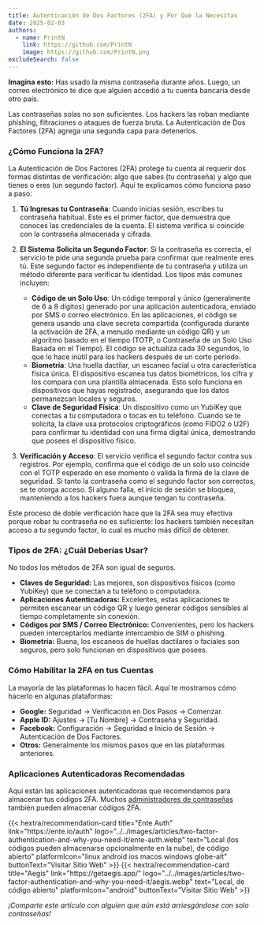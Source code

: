 ```yaml
---
title: Autenticación de Dos Factores (2FA) y Por Qué la Necesitas
date: 2025-02-03
authors:
  - name: PrintN
    link: https://github.com/PrintN
    image: https://github.com/PrintN.png
excludeSearch: false
---
```

**Imagina esto:** Has usado la misma contraseña durante años. Luego, un correo electrónico te dice que alguien accedió a tu cuenta bancaria desde otro país.

Las contraseñas solas no son suficientes. Los hackers las roban mediante phishing, filtraciones o ataques de fuerza bruta. La Autenticación de Dos Factores (2FA) agrega una segunda capa para detenerlos.

### ¿Cómo Funciona la 2FA?
La Autenticación de Dos Factores (2FA) protege tu cuenta al requerir dos formas distintas de verificación: algo que sabes (tu contraseña) y algo que tienes o eres (un segundo factor). Aquí te explicamos cómo funciona paso a paso:

1. **Tú Ingresas tu Contraseña**: Cuando inicias sesión, escribes tu contraseña habitual. Este es el primer factor, que demuestra que conoces las credenciales de la cuenta. El sistema verifica si coincide con la contraseña almacenada y cifrada.

2. **El Sistema Solicita un Segundo Factor**: Si la contraseña es correcta, el servicio te pide una segunda prueba para confirmar que realmente eres tú. Este segundo factor es independiente de tu contraseña y utiliza un método diferente para verificar tu identidad. Los tipos más comunes incluyen:
   - **Código de un Solo Uso**: Un código temporal y único (generalmente de 6 a 8 dígitos) generado por una aplicación autenticadora, enviado por SMS o correo electrónico. En las aplicaciones, el código se genera usando una clave secreta compartida (configurada durante la activación de 2FA, a menudo mediante un código QR) y un algoritmo basado en el tiempo (TOTP, o Contraseña de un Solo Uso Basada en el Tiempo). El código se actualiza cada 30 segundos, lo que lo hace inútil para los hackers después de un corto período.
   - **Biometría**: Una huella dactilar, un escaneo facial u otra característica física única. El dispositivo escanea tus datos biométricos, los cifra y los compara con una plantilla almacenada. Esto solo funciona en dispositivos que hayas registrado, asegurando que los datos permanezcan locales y seguros.
   - **Clave de Seguridad Física**: Un dispositivo como un YubiKey que conectas a tu computadora o tocas en tu teléfono. Cuando se te solicita, la clave usa protocolos criptográficos (como FIDO2 o U2F) para confirmar tu identidad con una firma digital única, demostrando que posees el dispositivo físico.

3. **Verificación y Acceso**: El servicio verifica el segundo factor contra sus registros. Por ejemplo, confirma que el código de un solo uso coincide con el TOTP esperado en ese momento o valida la firma de la clave de seguridad. Si tanto la contraseña como el segundo factor son correctos, se te otorga acceso. Si alguno falla, el inicio de sesión se bloquea, manteniendo a los hackers fuera aunque tengan tu contraseña.

Este proceso de doble verificación hace que la 2FA sea muy efectiva porque robar tu contraseña no es suficiente: los hackers también necesitan acceso a tu segundo factor, lo cual es mucho más difícil de obtener.

### Tipos de 2FA: ¿Cuál Deberías Usar?
No todos los métodos de 2FA son igual de seguros.

- **Claves de Seguridad:** Las mejores, son dispositivos físicos (como YubiKey) que se conectan a tu teléfono o computadora.
- **Aplicaciones Autenticadoras:** Excelentes, estas aplicaciones te permiten escanear un código QR y luego generar códigos sensibles al tiempo completamente sin conexión.
- **Códigos por SMS / Correo Electrónico:** Convenientes, pero los hackers pueden interceptarlos mediante intercambio de SIM o phishing.
- **Biometría:** Buena, los escaneos de huellas dactilares o faciales son seguros, pero solo funcionan en dispositivos que posees.

### Cómo Habilitar la 2FA en tus Cuentas
La mayoría de las plataformas lo hacen fácil. Aquí te mostramos cómo hacerlo en algunas plataformas:
- **Google:** Seguridad → Verificación en Dos Pasos → Comenzar.
- **Apple ID:** Ajustes → [Tu Nombre] → Contraseña y Seguridad.
- **Facebook:** Configuración → Seguridad e Inicio de Sesión → Autenticación de Dos Factores.
- **Otros:** Generalmente los mismos pasos que en las plataformas anteriores.

### Aplicaciones Autenticadoras Recomendadas
Aquí están las aplicaciones autenticadoras que recomendamos para almacenar tus códigos 2FA. Muchos [administradores de contraseñas](/es/articles/how-to-create-strong-passwords-and-store-them-securely/#almacenamiento-seguro-de-contraseñas) también pueden almacenar códigos 2FA.
<div class="recommendations">
  <div class="grid">
    {{< hextra/recommendation-card title="Ente Auth" link="https://ente.io/auth" logo="../../images/articles/two-factor-authentication-and-why-you-need-it/ente-auth.webp" text="Local (los códigos pueden almacenarse opcionalmente en la nube), de código abierto" platformIcon="linux android ios macos windows globe-alt" buttonText="Visitar Sitio Web" >}}
    {{< hextra/recommendation-card title="Aegis" link="https://getaegis.app/" logo="../../images/articles/two-factor-authentication-and-why-you-need-it/aegis.webp" text="Local, de código abierto" platformIcon="android" buttonText="Visitar Sitio Web" >}}
  </div>
</div>

*¡Comparte este artículo con alguien que aún está arriesgándose con solo contraseñas!*